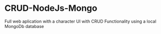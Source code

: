 # CRUD-NodeJs-Mongo
Full web aplication with a character UI with CRUD Functionality using a  local MongoDb database
